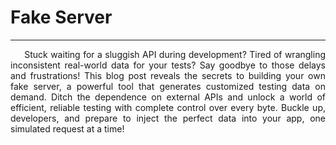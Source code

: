 
# Fake Server
---

<div style="text-align: justify"> 
&nbsp;&nbsp;&nbsp;&nbsp;
Stuck waiting for a sluggish API during development? Tired of wrangling 
inconsistent real-world data for your tests? Say goodbye to those delays and frustrations! 
This blog post reveals the secrets to building your own fake server, a powerful tool that 
generates customized testing data on demand. Ditch the dependence on external APIs and unlock 
a world of efficient, reliable testing with complete control over every byte. Buckle up,
developers, and prepare to inject the perfect data into your app, one simulated request at a time!
</div>
